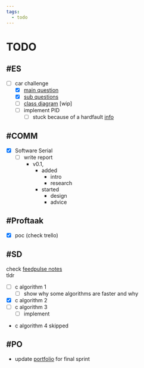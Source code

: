 ```yaml
---
tags:
  - todo
---
```


# TODO

## #ES

- [ ] car challenge
  - [x] [main question](<ES/notes.md#main question>)
  - [x] [sub questions](<ES/notes.md#sub questions>)
  - [ ] [class diagram](<../ES/car challenge/class diagram.md>) [wip]
  - [ ] implement PID
    - [ ] stuck because of a hardfault [info](<./../ES/nucleo tests/nucleo-f303re-car-test/notes.md>)

## #COMM

- [x] Software Serial
  - [ ] write report
    - v0.1,
      - added
        - intro
        - research
      - started
        - design
        - advice

## #Proftaak

- [x] poc (check trello)

## #SD

check [feedpulse notes](<./feedpulse/2024-01-12-feedpulse-ronald.md>)  
tldr

- [ ] c algorithm 1
  - [ ] show why some algorithms are faster and why
- [x] c algorithm 2
- [ ] c algorithm 3
  - [ ] implement
- c algorithm 4 skipped

## #PO

- update [portfolio](<https://fhict.instructure.com/accounts/1/external_tools/23360?launch_type=global_navigation>) for final sprint
